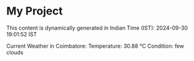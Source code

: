 # My Project

This content is dynamically generated in Indian Time (IST): 2024-09-30 19:01:52 IST


Current Weather in Coimbatore:
Temperature: 30.88 °C
Condition: few clouds
